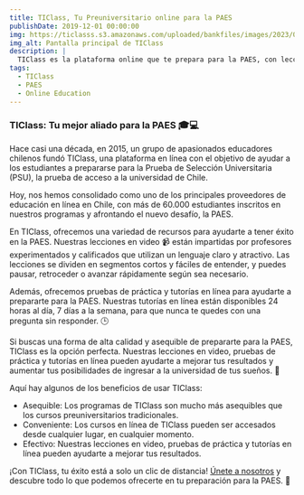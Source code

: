 ```yaml
---
title: TIClass, Tu Preuniversitario online para la PAES
publishDate: 2019-12-01 00:00:00
img: https://ticlasss.s3.amazonaws.com/uploaded/bankfiles/images/2023/05/16/fondoyt_64634033cb4c0a453e709389.jpg
img_alt: Pantalla principal de TIClass
description: |
  TIClass es la plataforma online que te prepara para la PAES, con lecciones en video, pruebas de práctica y tutorías en línea. ¡Optimiza tus estudios con nosotros y acércate a la universidad de tus sueños!
tags:
  - TIClass
  - PAES
  - Online Education
---
```


### TIClass: Tu mejor aliado para la PAES 🎓💻
Hace casi una década, en 2015, un grupo de apasionados educadores chilenos fundó TIClass, una plataforma en línea con el objetivo de ayudar a los estudiantes a prepararse para la Prueba de Selección Universitaria (PSU), la prueba de acceso a la universidad de Chile.

Hoy, nos hemos consolidado como uno de los principales proveedores de educación en línea en Chile, con más de 60.000 estudiantes inscritos en nuestros programas y afrontando el nuevo desafío, la PAES.

En TIClass, ofrecemos una variedad de recursos para ayudarte a tener éxito en la PAES. Nuestras lecciones en video 📹 están impartidas por profesores experimentados y calificados que utilizan un lenguaje claro y atractivo. Las lecciones se dividen en segmentos cortos y fáciles de entender, y puedes pausar, retroceder o avanzar rápidamente según sea necesario.

Además, ofrecemos pruebas de práctica y tutorías en línea para ayudarte a prepararte para la PAES. Nuestras tutorías en línea están disponibles 24 horas al día, 7 días a la semana, para que nunca te quedes con una pregunta sin responder. 🕒

Si buscas una forma de alta calidad y asequible de prepararte para la PAES, TIClass es la opción perfecta. Nuestras lecciones en video, pruebas de práctica y tutorías en línea pueden ayudarte a mejorar tus resultados y aumentar tus posibilidades de ingresar a la universidad de tus sueños. 🎯

Aquí hay algunos de los beneficios de usar TIClass:

- Asequible: Los programas de TIClass son mucho más asequibles que los cursos preuniversitarios tradicionales.
- Conveniente: Los cursos en línea de TIClass pueden ser accesados desde cualquier lugar, en cualquier momento.
- Efectivo: Nuestras lecciones en video, pruebas de práctica y tutorías en línea pueden ayudarte a mejorar tus resultados.

¡Con TIClass, tu éxito está a solo un clic de distancia! [Únete a nosotros](https://www.ticlass.com) y descubre todo lo que podemos ofrecerte en tu preparación para la PAES. 🚀